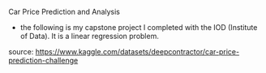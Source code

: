 Car Price Prediction and Analysis
- the following is my capstone project I completed with the IOD (Institute of Data). It is a linear regression problem.

source: https://www.kaggle.com/datasets/deepcontractor/car-price-prediction-challenge
